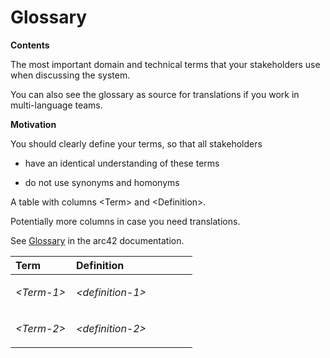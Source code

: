 # Glossary

**Contents**

The most important domain and technical terms that your stakeholders use
when discussing the system.

You can also see the glossary as source for translations if you work in
multi-language teams.

**Motivation**

You should clearly define your terms, so that all stakeholders

-   have an identical understanding of these terms

-   do not use synonyms and homonyms

A table with columns &lt;Term> and &lt;Definition>.

Potentially more columns in case you need translations.

See [Glossary](https://docs.arc42.org/section-12/) in the arc42
documentation.

<table>
<colgroup>
<col style="width: 33%" />
<col style="width: 66%" />
</colgroup>
<thead>
<tr class="header">
<th style="text-align: left;">Term</th>
<th style="text-align: left;">Definition</th>
</tr>
</thead>
<tbody>
<tr class="odd">
<td style="text-align: left;"><p><em>&lt;Term-1&gt;</em></p></td>
<td style="text-align: left;"><p><em>&lt;definition-1&gt;</em></p></td>
</tr>
<tr class="even">
<td style="text-align: left;"><p><em>&lt;Term-2&gt;</em></p></td>
<td style="text-align: left;"><p><em>&lt;definition-2&gt;</em></p></td>
</tr>
</tbody>
</table>
